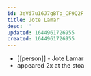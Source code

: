 ```yaml
---
id: 3eVi7u16J7gBTp_CF9Q2F
title: Jote Lamar
desc: ''
updated: 1644961726955
created: 1644961726955
---
```



- [[person]] - Jote Lamar
- appeared 2x at the stoa

